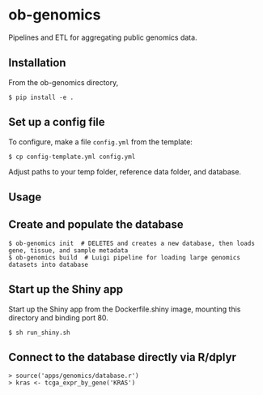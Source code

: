 # ob-genomics

Pipelines and ETL for aggregating public genomics data.

Installation
------------
From the ob-genomics directory,

	$ pip install -e .

## Set up a config file
To configure, make a file `config.yml` from the template:

	$ cp config-template.yml config.yml

Adjust paths to your temp folder, reference data folder, and database.


Usage
-----
## Create and populate the database
	$ ob-genomics init  # DELETES and creates a new database, then loads gene, tissue, and sample metadata
	$ ob-genomics build  # Luigi pipeline for loading large genomics datasets into database

## Start up the Shiny app
Start up the Shiny app from the Dockerfile.shiny image, mounting this directory and binding port 80.

	$ sh run_shiny.sh

## Connect to the database directly via R/dplyr
	> source('apps/genomics/database.r')
	> kras <- tcga_expr_by_gene('KRAS')
